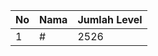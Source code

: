| No | Nama            | Jumlah Level |
|----|-----------------|--------------|
| 1  | #    |    2526        |
